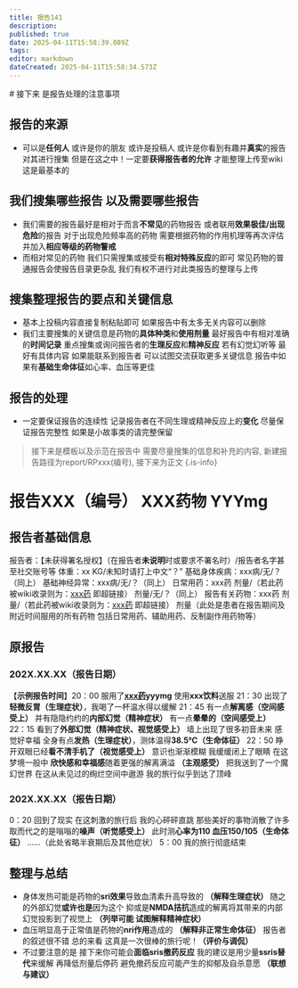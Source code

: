 ```yaml
---
title: 报告141
description: 
published: true
date: 2025-04-11T15:58:39.009Z
tags: 
editor: markdown
dateCreated: 2025-04-11T15:58:34.573Z
---
```


﻿# 接下来 是报告处理的注意事项
## 报告的来源
- 可以是**任何人** 或许是你的朋友 或许是投稿人 或许是你看到有趣并**真实**的报告对其进行搜集 但是在这之中！一定要**获得报告者的允许** 才能整理上传至wiki 这是最基本的
## 我们搜集哪些报告 以及需要哪些报告
- 我们需要的报告最好是相对于而言**不常见**的药物报告 或者联用**效果极佳/出现危险**的报告 对于出现危险频率高的药物 需要根据药物的作用机理等再次评估并加入**相应等级的药物警戒** 
- 而相对常见的药物 我们只需搜集或接受有**相对特殊反应**的即可 常见药物的普通报告会使报告目录更杂乱 我们有权不进行对此类报告的整理与上传
## 搜集整理报告的要点和关键信息
- 基本上投稿内容直接复制粘贴即可 如果报告中有太多无关内容可以删除
- 我们主要搜集的关键信息是药物的**具体种类**和**使用剂量** 最好报告中有相对准确的**时间记录** 重点搜集或询问报告者的**生理反应**和**精神反应** 若有幻觉幻听等 最好有具体内容 如果能联系到报告者 可以试图交流获取更多关键信息 报告中如果有**基础生命体征**如心率、血压等更佳
## 报告的处理
- 一定要保证报告的连续性 记录报告者在不同生理或精神反应上的**变化** 尽量保证报告完整性 如果是小故事类的请完整保留

> 接下来是模板以及示范在报告中 需要尽量搜集的信息和补充的内容, 新建报告路径为report/RPxxx(编号), 接下来为正文
{.is-info}

# 报告XXX（编号） XXX药物 YYYmg

## 报告者基础信息
报告者：【未获得署名授权】（在报告者**未说明**时或要求不署名时）/报告者名字甚至社交账号等
体重：xx KG/未知时请打上中文“？”
基础身体疾病：xxx病/无/？（同上）
基础神经异常：xxx病/无/？（同上）
日常用药：xxx药 剂量/（若此药被wiki收录则为：[xxx药](/xxx) 即超链接） 剂量/无/？（同上）
报告有关药物：xxx药 剂量/（若此药被wiki收录则为：[xxx药](/xxx) 即超链接） 剂量（此处是患者在报告期间及附近时间服用的所有药物 包括日常用药、辅助用药、反制副作用药物等）

## 原报告

### 202X.XX.XX（报告日期）
【**示例报告时间**】20：00 服用了[**xxx药**]((/xxx))**yyymg** 使用**xxx饮料**送服
21：30 出现了**轻微反胃（生理症状）**，我喝了一杯温水得以缓解
21：45 有一点**解离感（空间感受上）** 并有隐隐约约的**内部幻觉（精神症状）** 有一点**晕晕的（空间感受上）**
22：15 看到了**外部幻觉（精神症状、视觉感受上）** 墙上出现了很多初音未来 感觉好幸福 全身有点**发热（生理症状）**，测体温得**38.5℃（生命体征）**
22：50 睁开双眼已经**看不清手机了（视觉感受上）** 意识也渐渐模糊 我缓缓闭上了眼睛 在这梦境一般中 **欣快感和幸福感**随着更强的解离满溢 **（主观感受）** 把我送到了一个魔幻世界 在这从未见过的绚烂空间中遨游 我的旅行似乎到达了顶峰

### 202X.XX.XX（报告日期）
0：20 回到了现实 在这刺激的旅行后 我的心砰砰直跳 那些美好的事物消散了许多 取而代之的是嗡嗡的**噪声（听觉感受上）** 此时测**心率为110 血压150/105（生命体征）**
......（此处省略半衰期后及其他症状）
5：00 我的旅行彻底结束

## 整理与总结
- 身体发热可能是药物的**sri效果**导致血清素升高导致的 **（解释生理症状）** 随之的外部幻觉**或许也是**因为这个 抑或是**NMDA拮抗**造成的解离将其带来的内部幻觉投影到了视觉上 **（列举可能 试图解释精神症状）**
- 血压明显高于正常值是药物的**nri作用**造成的 **（解释非正常生命体征）** 报告者的叙述很不错 总的来看 这真是一次很棒的旅行呢！**（评价与调侃）**
- 不过要注意的是 接下来你可能会**面临sris撤药反应** 我的建议是用少量**ssris替代**来缓解 再降低剂量后停药 避免撤药反应可能产生的抑郁及自杀意愿 **（联想与建议）**